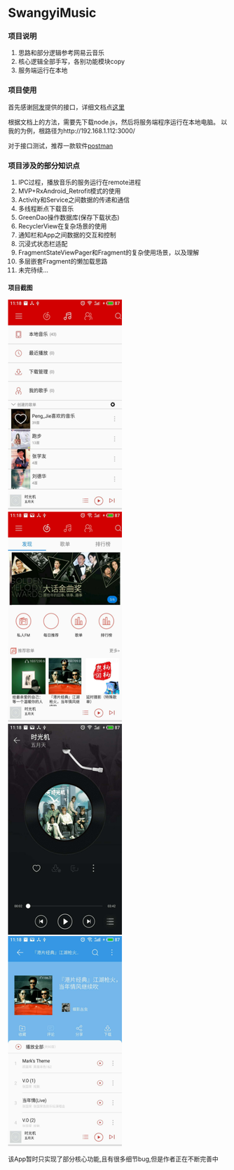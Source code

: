 # SwangyiMusic

### 项目说明
1. 思路和部分逻辑参考网易云音乐
2. 核心逻辑全部手写，各别功能模块copy
3. 服务端运行在本地

### 项目使用

首先感谢[阿发](https://github.com/Binaryify/NeteaseCloudMusicApi)提供的接口，详细文档点[这里](https://binaryify.github.io/NeteaseCloudMusicApi/#/?id=%E8%8E%B7%E5%8F%96%E6%AD%8C%E6%9B%B2%E8%AF%A6%E6%83%85)

根据文档上的方法，需要先下载node.js，然后将服务端程序运行在本地电脑。
以我的为例，根路径为http://192.168.1.112:3000/

对于接口测试，推荐一款软件[postman](https://www.getpostman.com/)

### 项目涉及的部分知识点

1. IPC过程，播放音乐的服务运行在remote进程
2. MVP+RxAndroid_Retrofit模式的使用
3. Activity和Service之间数据的传递和通信
4. 多线程断点下载音乐
5. GreenDao操作数据库(保存下载状态)
6. RecyclerView在复杂场景的使用
7. 通知栏和App之间数据的交互和控制
8. 沉浸式状态栏适配
9. FragmentStateViewPager和Fragment的复杂使用场景，以及理解
10. 多层嵌套Fragment的懒加载思路
11. 未完待续...

#### 项目截图

<img width="260" height="480" src="images/screenshot_01.jpeg" alt="用户界面"/>
<img width="260" height="480" src="images/screenshot_02.jpeg" alt=""/>

<img width="260" height="480" src="images/screenshot_03.jpeg" alt=""/>
<img width="260" height="480" src="images/screenshot_04.jpeg" alt=""/>


该App暂时只实现了部分核心功能,且有很多细节bug,但是作者正在不断完善中
